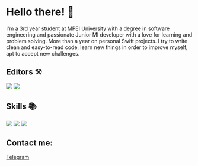 # Hello there! 👋

I'm a 3rd year student at MPEI University with a degree in software engineering and passionate Junior Ml developer with a love for learning and problem solving. More than a year on personal Swift projects. I try to write clean and easy-to-read code, learn new things in order to improve myself, apt to accept new challenges.

## Editors ⚒️
![](https://img.shields.io/badge/Xcode-007ACC?style=for-the-badge&logo=Xcode&logoColor=white)
![](https://img.shields.io/badge/Visual_Studio_Code-0078D4?style=for-the-badge&logo=visual%20studio%20code&logoColor=white)

## Skills 📚
![](https://img.shields.io/badge/Swift-FA7343?style=for-the-badge&logo=swift&logoColor=white)
![](https://img.shields.io/badge/Python-14354C?style=for-the-badge&logo=python&logoColor=white)
![](https://img.shields.io/badge/PostgreSQL-316192?style=for-the-badge&logo=postgresql&logoColor=white)

## Contact me:

[Telegram](https://t.me/alexx_bobr)
